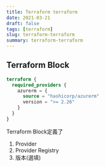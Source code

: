 ```yaml
---
title: Terraform terraform
date: 2021-03-21
draft: false
tags: [terraform]
slug: terraform-terraform
summary: terraform-terraform
---
```


## Terraform Block

```terraform
terraform {
  required_providers {
    azurerm = {
      source = "hashicorp/azurerm"
      version = ">= 2.26"
    }
  }
}
```

Terraform Block定義了

1. Provider
1. Provider Registry
1. 版本(選填)
